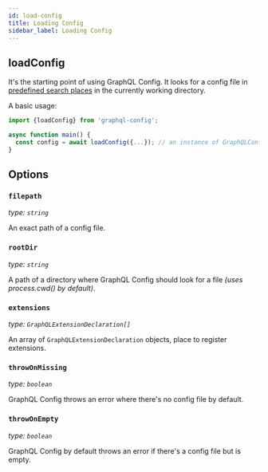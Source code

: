 ```yaml
---
id: load-config
title: Loading Config
sidebar_label: Loading Config
---
```


## loadConfig

It's the starting point of using GraphQL Config. It looks for a config file in [predefined search places](./usage.md#config-search-places) in the currently working directory.

A basic usage:

```typescript
import {loadConfig} from 'graphql-config';

async function main() {
  const config = await loadConfig({...}); // an instance of GraphQLConfig
}
```

## Options

### `filepath`

_type: `string`_

An exact path of a config file.

### `rootDir`

_type: `string`_

A path of a directory where GraphQL Config should look for a file _(uses process.cwd() by default)_.

### `extensions`

_type: `GraphQLExtensionDeclaration[]`_

An array of `GraphQLExtensionDeclaration` objects, place to register extensions.

### `throwOnMissing`

_type: `boolean`_

GraphQL Config throws an error where there's no config file by default.

### `throwOnEmpty`

_type: `boolean`_

GraphQL Config by default throws an error if there's a config file but is empty.
